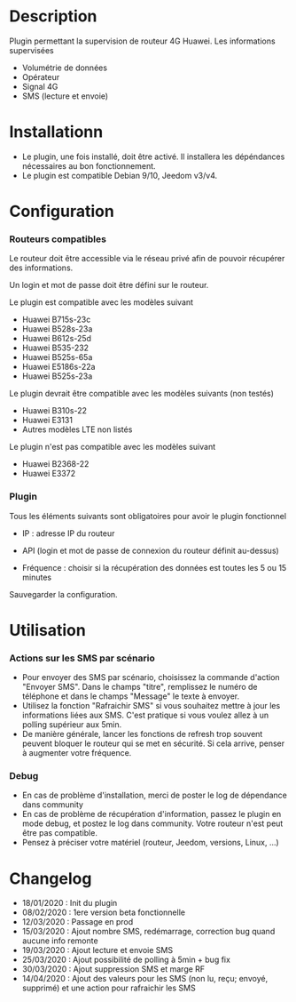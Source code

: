 Description 
===

Plugin permettant la supervision de routeur 4G Huawei.
Les informations supervisées
-	Volumétrie de données
-	Opérateur
-	Signal 4G
-	SMS (lecture et envoie)

Installationn 
===

-	Le plugin, une fois installé, doit être activé. Il installera les dépéndances nécessaires au bon fonctionnement.
-	Le plugin est compatible Debian 9/10, Jeedom v3/v4.



Configuration
===

### Routeurs compatibles

Le routeur doit être accessible via le réseau privé afin de pouvoir récupérer des informations.

Un login et mot de passe doit être défini sur le routeur.

Le plugin est compatible avec les modèles suivant
-	Huawei B715s-23c
-	Huawei B528s-23a
-	Huawei B612s-25d
-	Huawei B535-232
-	Huawei B525s-65a
-	Huawei E5186s-22a
-	Huawei B525s-23a

Le plugin devrait être compatible avec les modèles suivants (non testés)
-	Huawei B310s-22
-	Huawei E3131
-	Autres modèles LTE non listés

Le plugin n'est pas compatible avec les modèles suivant
-	Huawei B2368-22
-	Huawei E3372

### Plugin

Tous les éléments suivants sont obligatoires pour avoir le plugin fonctionnel

-   IP : adresse IP du routeur

-   API (login et mot de passe de connexion du routeur définit au-dessus)

-	Fréquence : choisir si la récupération des données est toutes les 5 ou 15 minutes

Sauvegarder la configuration. 


Utilisation
===

### Actions sur les SMS par scénario

-	Pour envoyer des SMS par scénario, choisissez la commande d'action "Envoyer SMS". Dans le champs "titre", remplissez le numéro de téléphone et dans le champs "Message" le texte à envoyer.
-	Utilisez la fonction "Rafraichir SMS" si vous souhaitez mettre à jour les informations liées aux SMS. C'est pratique si vous voulez allez à un polling supérieur aux 5min.
-	De manière générale, lancer les fonctions de refresh trop souvent peuvent bloquer le routeur qui se met en sécurité. Si cela arrive, penser à augmenter votre fréquence.

### Debug

-	En cas de problème d'installation, merci de poster le log de dépendance dans community
-	En cas de problème de récupération d'information, passez le plugin en mode debug, et postez le log dans community. Votre routeur n'est peut être pas compatible.
-	Pensez à préciser votre matériel (routeur, Jeedom, versions, Linux, ...)

Changelog
===

-	18/01/2020 : Init du plugin
-	08/02/2020 : 1ere version beta fonctionnelle
-	12/03/2020 : Passage en prod
-	15/03/2020 : Ajout nombre SMS, redémarrage, correction bug quand aucune info remonte
-	19/03/2020 : Ajout lecture et envoie SMS
-	25/03/2020 : Ajout possibilité de polling à 5min + bug fix
-	30/03/2020 : Ajout suppression SMS et marge RF
-	14/04/2020 : Ajout des valeurs pour les SMS (non lu, reçu; envoyé, supprimé) et une action pour rafraichir les SMS

